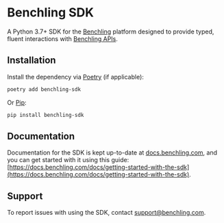 # Benchling SDK

A Python 3.7+ SDK for the [Benchling](https://www.benchling.com/) platform designed to provide typed, fluent
interactions with [Benchling APIs](https://docs.benchling.com/reference).

## Installation

Install the dependency via [Poetry](https://python-poetry.org/) (if applicable):

```bash
poetry add benchling-sdk
```
 
Or [Pip](https://pypi.org/project/pip/):
 
```bash
pip install benchling-sdk
```

## Documentation

Documentation for the SDK is kept up-to-date at [docs.benchling.com](docs.benchling.com), and you can get started with
it using this guide:
[https://docs.benchling.com/docs/getting-started-with-the-sdk](https://docs.benchling.com/docs/getting-started-with-the-sdk).

## Support

To report issues with using the SDK, contact [support@benchling.com](mailto:support@benchling.com).
